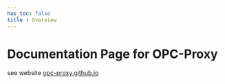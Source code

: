 ```yaml
---
has_toc: false
title : Overview
---
```


# Documentation Page for OPC-Proxy

see website [opc-proxy.github.io](https://opc-proxy.github.io/)
